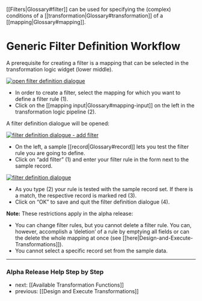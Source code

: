 [[Filters|Glossary#filter]] can be used for specifying the (complex) conditions of a [[transformation|Glossary#transformation]] of a [[mapping|Glossary#mapping]].

# Generic Filter Definition Workflow

A prerequisite for creating a filter is a mapping that can be selected in the transformation logic widget (lower middle).

[![open filter definition dialogue](https://avgl.mybalsamiq.com/mockups/1894561.png?key=27106ea66faf01c9ad98a275eac48683ac53bf00)](https://avgl.mybalsamiq.com/mockups/1894561.png?key=27106ea66faf01c9ad98a275eac48683ac53bf00 "Open Filter Definition Dialogue")

* In order to create a filter, select the mapping for which you want to define a filter rule (1).
* Click on the [[mapping input|Glossary#mapping-input]] on the left in the transformation logic pipeline (2).

A filter definition dialogue will be opened:

[![filter definition dialogue - add filter](https://avgl.mybalsamiq.com/mockups/2365646.png?key=27106ea66faf01c9ad98a275eac48683ac53bf00)](https://avgl.mybalsamiq.com/mockups/2365646.png?key=27106ea66faf01c9ad98a275eac48683ac53bf00 "Filter Definition Dialogue - Add Filter")

* On the left, a sample [[record|Glossary#record]] lets you test the filter rule you are going to define.
* Click on “add filter” (1) and enter your filter rule in the form next to the sample record.

[![filter definition dialogue](https://avgl.mybalsamiq.com/mockups/1838911.png?key=27106ea66faf01c9ad98a275eac48683ac53bf00)](https://avgl.mybalsamiq.com/mockups/1838911.png?key=27106ea66faf01c9ad98a275eac48683ac53bf00 "Filter Definition Dialogue")

* As you type (2) your rule is tested with the sample record set. If there is a match, the respective record is marked red (3).
* Click on “OK” to save and quit the filter definition dialogue (4).

__Note:__ These restrictions apply in the alpha release:

* You can change filter rules, but you cannot delete a filter rule. You can, however, accomplish a ‘deletion’ of a rule by emptying all fields or can the delete the whole mapping at once (see [[here|Design-and-Execute-Transformations]]).
* You cannot select a specific record set from the sample data.


-----------------------------------
### Alpha Release Help Step by Step

* next: [[Available Transformation Functions]]
* previous: [[Design and Execute Transformations]]
